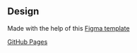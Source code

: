 ## Design
Made with the help of this [Figma template](https://www.figma.com/file/b6efSjEyPLjW27tCc2lhum/TPass?node-id=0%3A1)

[GitHub Pages](https://tsuyune.github.io/bubble-tea-landing-page/)

